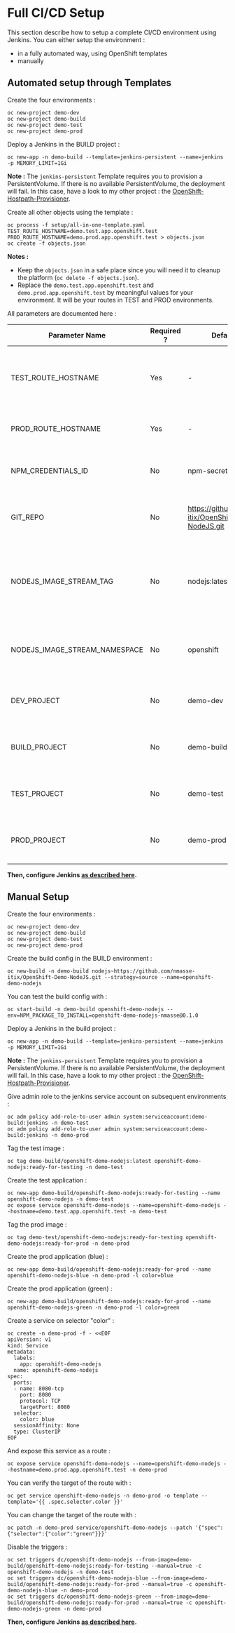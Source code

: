 # Full CI/CD Setup

This section describe how to setup a complete CI/CD environment using Jenkins.
You can either setup the environment :
 - in a fully automated way, using OpenShift templates
 - manually

## Automated setup through Templates

Create the four environments :
```
oc new-project demo-dev
oc new-project demo-build
oc new-project demo-test
oc new-project demo-prod
```

Deploy a Jenkins in the BUILD project :
```
oc new-app -n demo-build --template=jenkins-persistent --name=jenkins -p MEMORY_LIMIT=1Gi
```

__Note :__ The `jenkins-persistent` Template requires you to provision a PersistentVolume.
If there is no available PersistentVolume, the deployment will fail. In this case, have a look to
my other project : the [OpenShift-Hostpath-Provisioner](https://github.com/nmasse-itix/OpenShift-HostPath-Provisioner).

Create all other objects using the template :
```
oc process -f setup/all-in-one-template.yaml TEST_ROUTE_HOSTNAME=demo.test.app.openshift.test PROD_ROUTE_HOSTNAME=demo.prod.app.openshift.test > objects.json
oc create -f objects.json
```

__Notes :__
 - Keep the `objects.json` in a safe place since you will need it to cleanup the
   platform (`oc delete -f objects.json`).
 - Replace the `demo.test.app.openshift.test` and `demo.prod.app.openshift.test`
   by meaningful values for your environment. It will be your routes in
   TEST and PROD environments.

All parameters are documented here :

| Parameter Name | Required ? | Default Value | Description |
| --- | --- | --- | --- |
| TEST_ROUTE_HOSTNAME | Yes | - | The route to create in the TEST environment and which we will use to run the integration tests |
| PROD_ROUTE_HOSTNAME | Yes | - | The route to create in the PROD environment |
| NPM_CREDENTIALS_ID | No | npm-secret | The Jenkins Credentials ID that holds the token to login on NPM Registry |
| GIT_REPO | No | https://github.com/nmasse-itix/OpenShift-Demo-NodeJS.git | The GIT repository to use. This will be useful if you clone this repo. |
| NODEJS_IMAGE_STREAM_TAG | No | nodejs:latest | Name of the ImageStreamTag to be used for the NodeJS image. Change this if you plan to use your own NodeJS S2I image. |
| NODEJS_IMAGE_STREAM_NAMESPACE | No | openshift | The OpenShift Namespace where the NodeJS ImageStream resides. |
| DEV_PROJECT | No | demo-dev | The name of the OpenShift Project to that holds the dev environment |
| BUILD_PROJECT | No | demo-build | The name of the OpenShift Project to that holds the build environment |
| TEST_PROJECT | No | demo-test | The name of the OpenShift Project to that holds the test environment |
| PROD_PROJECT | No | demo-prod | The name of the OpenShift Project to that holds the prod environment |

**Then, configure Jenkins [as described here](CONFIGURE_JENKINS.md).**

## Manual Setup

Create the four environments :
```
oc new-project demo-dev
oc new-project demo-build
oc new-project demo-test
oc new-project demo-prod
```

Create the build config in the BUILD environment :
```
oc new-build -n demo-build nodejs~https://github.com/nmasse-itix/OpenShift-Demo-NodeJS.git --strategy=source --name=openshift-demo-nodejs
```

You can test the build config with :
```
oc start-build -n demo-build openshift-demo-nodejs --env=NPM_PACKAGE_TO_INSTALL=openshift-demo-nodejs-nmasse@0.1.0
```

Deploy a Jenkins in the build project :
```
oc new-app -n demo-build --template=jenkins-persistent --name=jenkins -p MEMORY_LIMIT=1Gi
```

__Note :__ The `jenkins-persistent` Template requires you to provision a PersistentVolume.
If there is no available PersistentVolume, the deployment will fail. In this case, have a look to
my other project : the [OpenShift-Hostpath-Provisioner](https://github.com/nmasse-itix/OpenShift-HostPath-Provisioner).

Give admin role to the jenkins service account on subsequent environments :
```
oc adm policy add-role-to-user admin system:serviceaccount:demo-build:jenkins -n demo-test
oc adm policy add-role-to-user admin system:serviceaccount:demo-build:jenkins -n demo-prod
```

Tag the test image :
```
oc tag demo-build/openshift-demo-nodejs:latest openshift-demo-nodejs:ready-for-testing -n demo-test
```

Create the test application :
```
oc new-app demo-build/openshift-demo-nodejs:ready-for-testing --name openshift-demo-nodejs -n demo-test
oc expose service openshift-demo-nodejs --name=openshift-demo-nodejs --hostname=demo.test.app.openshift.test -n demo-test
```

Tag the prod image :
```
oc tag demo-test/openshift-demo-nodejs:ready-for-testing openshift-demo-nodejs:ready-for-prod -n demo-prod
```

Create the prod application (blue) :
```
oc new-app demo-build/openshift-demo-nodejs:ready-for-prod --name openshift-demo-nodejs-blue -n demo-prod -l color=blue
```

Create the prod application (green) :
```
oc new-app demo-build/openshift-demo-nodejs:ready-for-prod --name openshift-demo-nodejs-green -n demo-prod -l color=green
```

Create a service on selector "color" :
```
oc create -n demo-prod -f - <<EOF
apiVersion: v1
kind: Service
metadata:
  labels:
    app: openshift-demo-nodejs
  name: openshift-demo-nodejs
spec:
  ports:
  - name: 8080-tcp
    port: 8080
    protocol: TCP
    targetPort: 8080
  selector:
    color: blue
  sessionAffinity: None
  type: ClusterIP
EOF
```

And expose this service as a route :
```
oc expose service openshift-demo-nodejs --name=openshift-demo-nodejs --hostname=demo.prod.app.openshift.test -n demo-prod
```

You can verify the target of the route with :
```
oc get service openshift-demo-nodejs -n demo-prod -o template --template='{{ .spec.selector.color }}'
```

You can change the target of the route with :
```
oc patch -n demo-prod service/openshift-demo-nodejs --patch '{"spec":{"selector":{"color":"green"}}}'
```

Disable the triggers :
```
oc set triggers dc/openshift-demo-nodejs --from-image=demo-build/openshift-demo-nodejs:ready-for-testing --manual=true -c openshift-demo-nodejs -n demo-test
oc set triggers dc/openshift-demo-nodejs-blue --from-image=demo-build/openshift-demo-nodejs:ready-for-prod --manual=true -c openshift-demo-nodejs-blue -n demo-prod
oc set triggers dc/openshift-demo-nodejs-green --from-image=demo-build/openshift-demo-nodejs:ready-for-prod --manual=true -c openshift-demo-nodejs-green -n demo-prod
```

**Then, configure Jenkins [as described here](CONFIGURE_JENKINS.md).**
